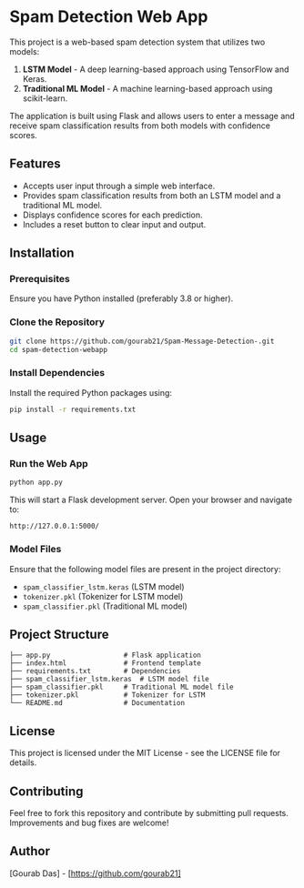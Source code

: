 # Spam Detection Web App

This project is a web-based spam detection system that utilizes two models:
1. **LSTM Model** - A deep learning-based approach using TensorFlow and Keras.
2. **Traditional ML Model** - A machine learning-based approach using scikit-learn.

The application is built using Flask and allows users to enter a message and receive spam classification results from both models with confidence scores.

## Features
- Accepts user input through a simple web interface.
- Provides spam classification results from both an LSTM model and a traditional ML model.
- Displays confidence scores for each prediction.
- Includes a reset button to clear input and output.

## Installation
### Prerequisites
Ensure you have Python installed (preferably 3.8 or higher).

### Clone the Repository
```sh
git clone https://github.com/gourab21/Spam-Message-Detection-.git
cd spam-detection-webapp
```

### Install Dependencies
Install the required Python packages using:
```sh
pip install -r requirements.txt
```

## Usage
### Run the Web App
```sh
python app.py
```
This will start a Flask development server. Open your browser and navigate to:
```
http://127.0.0.1:5000/
```

### Model Files
Ensure that the following model files are present in the project directory:
- `spam_classifier_lstm.keras` (LSTM model)
- `tokenizer.pkl` (Tokenizer for LSTM model)
- `spam_classifier.pkl` (Traditional ML model)

## Project Structure
```
├── app.py                  # Flask application
├── index.html              # Frontend template
├── requirements.txt        # Dependencies
├── spam_classifier_lstm.keras  # LSTM model file
├── spam_classifier.pkl     # Traditional ML model file
├── tokenizer.pkl           # Tokenizer for LSTM
└── README.md               # Documentation
```

## License
This project is licensed under the MIT License - see the LICENSE file for details.

## Contributing
Feel free to fork this repository and contribute by submitting pull requests. Improvements and bug fixes are welcome!

## Author
[Gourab Das] - [https://github.com/gourab21]

